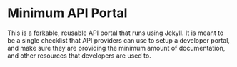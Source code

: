 # Minimum API Portal
This is a forkable, reusable API portal that runs using Jekyll. It is meant to be a single checklist that API providers can use to setup a developer portal, and make sure they are providing the minimum amount of documentation, and other resources that developers are used to.

